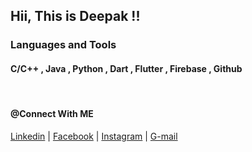 
 <h2> Hii, This is Deepak !!</h2> 










<h3 align="left" > Languages and Tools</h3>
<h4 >C/C++ , Java , Python , Dart , Flutter , Firebase , Github </h4>

<br>

<h4 align="left" > @Connect With ME </h4>
<p align="left"> 
 <a href="https://www.linkedin.com/in/deepak-gupta-675a1b191/">Linkedin</a> |
<a href="https://www.facebook.com/profile.php?id=100016379559010" >Facebook</a> |
<a href ="https://www.instagram.com/de3pak_gupta/">Instagram</a> |
<a href="mailto:guptadeepak2907@gmail.com">G-mail</a>
</p>



